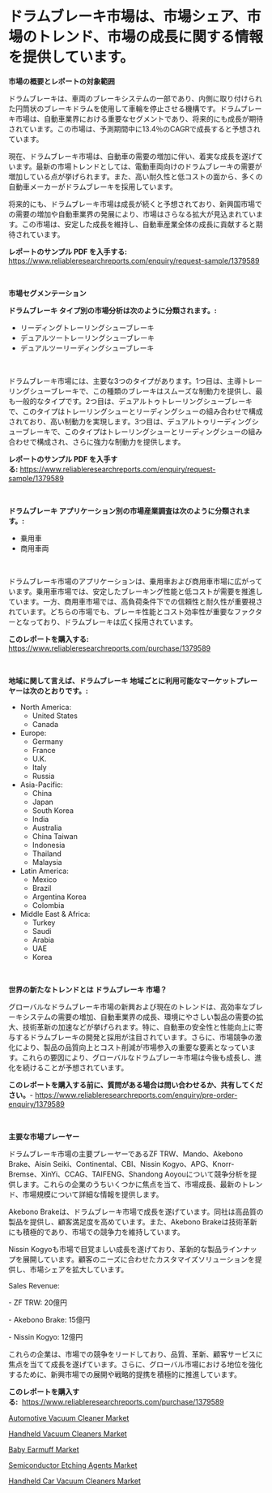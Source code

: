 <p><h1>ドラムブレーキ市場は、市場シェア、市場のトレンド、市場の成長に関する情報を提供しています。</h1></p><p><strong>市場の概要とレポートの対象範囲</strong></p>
<p><p>ドラムブレーキは、車両のブレーキシステムの一部であり、内側に取り付けられた円筒状のブレーキドラムを使用して車輪を停止させる機構です。ドラムブレーキ市場は、自動車業界における重要なセグメントであり、将来的にも成長が期待されています。この市場は、予測期間中に13.4％のCAGRで成長すると予想されています。</p><p>現在、ドラムブレーキ市場は、自動車の需要の増加に伴い、着実な成長を遂げています。最新の市場トレンドとしては、電動車両向けのドラムブレーキの需要が増加している点が挙げられます。また、高い耐久性と低コストの面から、多くの自動車メーカーがドラムブレーキを採用しています。</p><p>将来的にも、ドラムブレーキ市場は成長が続くと予想されており、新興国市場での需要の増加や自動車業界の発展により、市場はさらなる拡大が見込まれています。この市場は、安定した成長を維持し、自動車産業全体の成長に貢献すると期待されています。</p></p>
<p><strong>レポートのサンプル PDF を入手する:</strong> <a href="https://www.reliableresearchreports.com/enquiry/request-sample/1379589">https://www.reliableresearchreports.com/enquiry/request-sample/1379589</a></p>
<p>&nbsp;</p>
<p><strong>市場セグメンテーション</strong></p>
<p><strong>ドラムブレーキ タイプ別の市場分析は次のように分類されます。:</strong></p>
<p><ul><li>リーディングトレーリングシューブレーキ</li><li>デュアルツートレーリングシューブレーキ</li><li>デュアルツーリーディングシューブレーキ</li></ul></p>
<p>&nbsp;</p>
<p><p>ドラムブレーキ市場には、主要な3つのタイプがあります。1つ目は、主導トレーリングシューブレーキで、この種類のブレーキはスムーズな制動力を提供し、最も一般的なタイプです。2つ目は、デュアルトゥトレーリングシューブレーキで、このタイプはトレーリングシューとリーディングシューの組み合わせで構成されており、高い制動力を実現します。3つ目は、デュアルトゥリーディングシューブレーキで、このタイプはトレーリングシューとリーディングシューの組み合わせで構成され、さらに強力な制動力を提供します。</p></p>
<p><strong>レポートのサンプル PDF を入手する:</strong>&nbsp;<a href="https://www.reliableresearchreports.com/enquiry/request-sample/1379589">https://www.reliableresearchreports.com/enquiry/request-sample/1379589</a></p>
<p>&nbsp;</p>
<p><strong> ドラムブレーキ アプリケーション別の市場産業調査は次のように分類されます。:</strong></p>
<p><ul><li>乗用車</li><li>商用車両</li></ul></p>
<p>&nbsp;</p>
<p><p>ドラムブレーキ市場のアプリケーションは、乗用車および商用車市場に広がっています。乗用車市場では、安定したブレーキング性能と低コストが需要を推進しています。一方、商用車市場では、高負荷条件下での信頼性と耐久性が重要視されています。どちらの市場でも、ブレーキ性能とコスト効率性が重要なファクターとなっており、ドラムブレーキは広く採用されています。</p></p>
<p><strong>このレポートを購入する:</strong>&nbsp; <a href="https://www.reliableresearchreports.com/purchase/1379589">https://www.reliableresearchreports.com/purchase/1379589</a></p>
<p>&nbsp;</p>
<p><strong>地域に関して言えば、ドラムブレーキ 地域ごとに利用可能なマーケットプレーヤーは次のとおりです。:</strong></p>
<p><ul>
    <li>
        North America:
        <ul>
            <li>United States</li>
            <li>Canada</li>
        </ul>
    </li>
    <li>
        Europe:
        <ul>
            <li>Germany</li>
            <li>France</li>
            <li>U.K.</li>
            <li>Italy</li>
            <li>Russia</li>
        </ul>
    </li>
    <li>
        Asia-Pacific:
        <ul>
            <li>China</li>
            <li>Japan</li>
            <li>South Korea</li>
            <li>India</li>
            <li>Australia</li>
            <li>China Taiwan</li>
            <li>Indonesia</li>
            <li>Thailand</li>
            <li>Malaysia</li>
        </ul>
    </li>
    <li>
        Latin America:
        <ul>
            <li>Mexico</li>
            <li>Brazil</li>
            <li>Argentina Korea</li>
            <li>Colombia</li>
        </ul>
    </li>
    <li>
        Middle East & Africa:
        <ul>
            <li>Turkey</li>
            <li>Saudi</li>
            <li>Arabia</li>
            <li>UAE</li>
            <li>Korea</li>
        </ul>
    </li>
    </ul></p>
<p>&nbsp;</p>
<p><strong>世界の新たなトレンドとは ドラムブレーキ 市場？</strong></p>
<p><p>グローバルなドラムブレーキ市場の新興および現在のトレンドは、高効率なブレーキシステムの需要の増加、自動車業界の成長、環境にやさしい製品の需要の拡大、技術革新の加速などが挙げられます。特に、自動車の安全性と性能向上に寄与するドラムブレーキの開発と採用が注目されています。さらに、市場競争の激化により、製品の品質向上とコスト削減が市場参入の重要な要素となっています。これらの要因により、グローバルなドラムブレーキ市場は今後も成長し、進化を続けることが予想されています。</p></p>
<p><strong>このレポートを購入する前に、質問がある場合は問い合わせるか、共有してください。</strong>- <a href="https://www.reliableresearchreports.com/enquiry/pre-order-enquiry/1379589">https://www.reliableresearchreports.com/enquiry/pre-order-enquiry/1379589</a></p>
<p>&nbsp;</p>
<p><strong>主要な市場プレーヤー</strong></p>
<p><p>ドラムブレーキ市場の主要プレーヤーであるZF TRW、Mando、Akebono Brake、Aisin Seiki、Continental、CBI、Nissin Kogyo、APG、Knorr-Bremse、XinYi、CCAG、TAIFENG、Shandong Aoyouについて競争分析を提供します。これらの企業のうちいくつかに焦点を当て、市場成長、最新のトレンド、市場規模について詳細な情報を提供します。</p><p>Akebono Brakeは、ドラムブレーキ市場で成長を遂げています。同社は高品質の製品を提供し、顧客満足度を高めています。また、Akebono Brakeは技術革新にも積極的であり、市場での競争力を維持しています。</p><p>Nissin Kogyoも市場で目覚ましい成長を遂げており、革新的な製品ラインナップを展開しています。顧客のニーズに合わせたカスタマイズソリューションを提供し、市場シェアを拡大しています。</p><p>Sales Revenue:</p><p>- ZF TRW: 20億円</p><p>- Akebono Brake: 15億円</p><p>- Nissin Kogyo: 12億円</p><p>これらの企業は、市場での競争をリードしており、品質、革新、顧客サービスに焦点を当てて成長を遂げています。さらに、グローバル市場における地位を強化するために、新興市場での展開や戦略的提携を積極的に推進しています。</p></p>
<p><strong>このレポートを購入する:</strong>&nbsp;&nbsp;<a href="https://www.reliableresearchreports.com/purchase/1379589">https://www.reliableresearchreports.com/purchase/1379589</a></p>
<p><p><a href="https://flame-sidecar-702.notion.site/Global-Automotive-Vacuum-Cleaner-Market-Size-and-Market-Trends-Insights-and-Projections-from-2024-t-ef445a7682b54c9298407579f60bdc28">Automotive Vacuum Cleaner Market</a></p><p><a href="https://full-wildebeest-80b.notion.site/Handheld-Vacuum-Cleaners-Market-Insights-Market-Players-and-Forecast-Till-2031-7628b9c144b44c388dd6fec3519b3db6">Handheld Vacuum Cleaners Market</a></p><p><a href="https://view.publitas.com/reportprime-1/baby-earmuff-market-insights-market-players-and-forecast-till-2031/">Baby Earmuff Market</a></p><p><a href="https://view.publitas.com/reportprime-1/semiconductor-etching-agents-market-size-market-share-and-global-market-analysis-report-2024-2031/">Semiconductor Etching Agents Market</a></p><p><a href="https://pretty-mail-caf.notion.site/Handheld-Car-Vacuum-Cleaners-Market-Research-Report-Provides-thorough-Industry-Overview-which-offer-fddab98d1c774168a6d564efe49a29c6">Handheld Car Vacuum Cleaners Market</a></p></p>